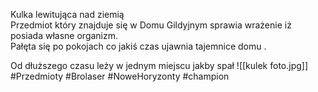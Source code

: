 Kulka lewitująca nad ziemią  
Przedmiot który znajduje się w Domu Gildyjnym sprawia wrażenie iż posiada własne organizm.  
Pałęta się po pokojach co jakiś czas ujawnia tajemnice domu .

Od dłuższego czasu leży w jednym miejscu jakby spał
![[kulek foto.jpg]]
#Przedmioty #Brolaser #NoweHoryzonty #champion
